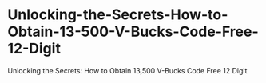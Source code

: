 # Unlocking-the-Secrets-How-to-Obtain-13-500-V-Bucks-Code-Free-12-Digit
Unlocking the Secrets: How to Obtain 13,500 V-Bucks Code Free 12 Digit
